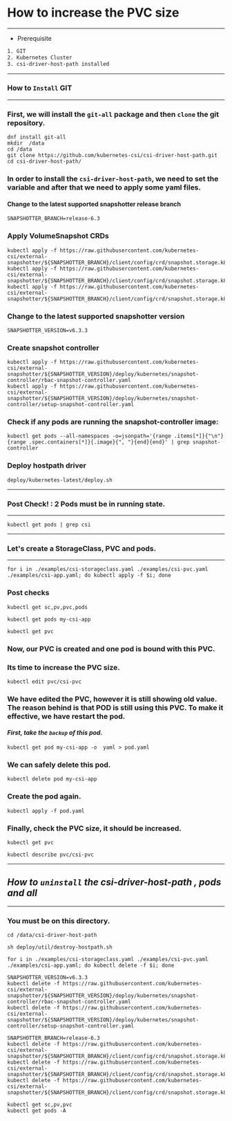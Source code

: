 # **How to increase the PVC size**
---
* Prerequisite
```html
1. GIT
2. Kubernetes Cluster
3. csi-driver-host-path installed
```
---
### How to `Install` GIT
---
### First, we will install the `git-all` package and then `clone` the git repository. 
```
dnf install git-all
mkdir  /data
cd /data 
git clone https://github.com/kubernetes-csi/csi-driver-host-path.git
cd csi-driver-host-path/
```
### In order to install the `csi-driver-host-path`, we need to set the variable and after that we need to apply some yaml files.
#### Change to the latest supported snapshotter release branch
```
SNAPSHOTTER_BRANCH=release-6.3
```
### Apply VolumeSnapshot CRDs
```
kubectl apply -f https://raw.githubusercontent.com/kubernetes-csi/external-snapshotter/${SNAPSHOTTER_BRANCH}/client/config/crd/snapshot.storage.k8s.io_volumesnapshotclasses.yaml
kubectl apply -f https://raw.githubusercontent.com/kubernetes-csi/external-snapshotter/${SNAPSHOTTER_BRANCH}/client/config/crd/snapshot.storage.k8s.io_volumesnapshotcontents.yaml
kubectl apply -f https://raw.githubusercontent.com/kubernetes-csi/external-snapshotter/${SNAPSHOTTER_BRANCH}/client/config/crd/snapshot.storage.k8s.io_volumesnapshots.yaml
```

### Change to the latest supported snapshotter version
```
SNAPSHOTTER_VERSION=v6.3.3
```
### Create snapshot controller
```
kubectl apply -f https://raw.githubusercontent.com/kubernetes-csi/external-snapshotter/${SNAPSHOTTER_VERSION}/deploy/kubernetes/snapshot-controller/rbac-snapshot-controller.yaml
kubectl apply -f https://raw.githubusercontent.com/kubernetes-csi/external-snapshotter/${SNAPSHOTTER_VERSION}/deploy/kubernetes/snapshot-controller/setup-snapshot-controller.yaml
```

### Check if any pods are running the snapshot-controller image:
```
kubectl get pods --all-namespaces -o=jsonpath='{range .items[*]}{"\n"}{range .spec.containers[*]}{.image}{", "}{end}{end}' | grep snapshot-controller
```


### Deploy hostpath driver
```
deploy/kubernetes-latest/deploy.sh
```
---
### **Post Check! : 2 Pods must be in running state.**
---
```
kubectl get pods | grep csi
```


---
### Let's create a StorageClass, PVC and pods. 
---
```
for i in ./examples/csi-storageclass.yaml ./examples/csi-pvc.yaml ./examples/csi-app.yaml; do kubectl apply -f $i; done
```



### **Post checks**
```
kubectl get sc,pv,pvc,pods
```

```
kubectl get pods my-csi-app
```

```
kubectl get pvc
```
### Now, our PVC is created and one pod is bound with this PVC.
### Its time to increase the PVC size.
```
kubectl edit pvc/csi-pvc
```
### We have edited the PVC, however it is still showing old value. The reason behind is that POD is still using this PVC. To make it effective, we have restart the pod.

#### _First, take the `backup` of this pod._
```
kubectl get pod my-csi-app -o  yaml > pod.yaml
```
### We can safely delete this pod.
```
kubectl delete pod my-csi-app 
```
### Create the pod again.
```
kubectl apply -f pod.yaml 
```
### Finally, check the PVC size, it should be increased. 
```
kubectl get pvc
```
```
kubectl describe pvc/csi-pvc 
```
---
## **_How to `uninstall` the csi-driver-host-path , pods and all_**
---

### You must be on this directory.
```
cd /data/csi-driver-host-path
```
```
sh deploy/util/destroy-hostpath.sh
```
```
for i in ./examples/csi-storageclass.yaml ./examples/csi-pvc.yaml ./examples/csi-app.yaml; do kubectl delete -f $i; done
```


```
SNAPSHOTTER_VERSION=v6.3.3
kubectl delete -f https://raw.githubusercontent.com/kubernetes-csi/external-snapshotter/${SNAPSHOTTER_VERSION}/deploy/kubernetes/snapshot-controller/rbac-snapshot-controller.yaml
kubectl delete -f https://raw.githubusercontent.com/kubernetes-csi/external-snapshotter/${SNAPSHOTTER_VERSION}/deploy/kubernetes/snapshot-controller/setup-snapshot-controller.yaml
```


```
SNAPSHOTTER_BRANCH=release-6.3
kubectl delete -f https://raw.githubusercontent.com/kubernetes-csi/external-snapshotter/${SNAPSHOTTER_BRANCH}/client/config/crd/snapshot.storage.k8s.io_volumesnapshotclasses.yaml
kubectl delete -f https://raw.githubusercontent.com/kubernetes-csi/external-snapshotter/${SNAPSHOTTER_BRANCH}/client/config/crd/snapshot.storage.k8s.io_volumesnapshotcontents.yaml
kubectl delete -f https://raw.githubusercontent.com/kubernetes-csi/external-snapshotter/${SNAPSHOTTER_BRANCH}/client/config/crd/snapshot.storage.k8s.io_volumesnapshots.yaml
```


```
kubectl get sc,pv,pvc
kubectl get pods -A
```
